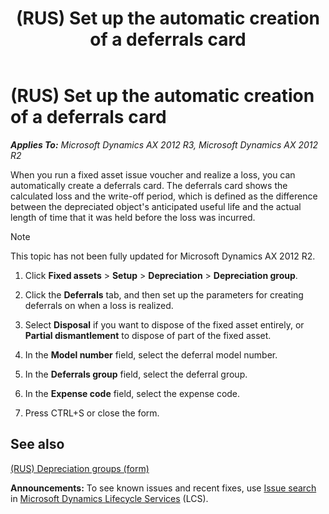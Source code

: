 ﻿---
title: (RUS) Set up the automatic creation of a deferrals card
TOCTitle: (RUS) Set up the automatic creation of a deferrals card
ms:assetid: c9b6b540-9cbe-4be4-acf0-4d2842b7586f
ms:mtpsurl: https://technet.microsoft.com/en-us/library/JJ711609(v=AX.60)
ms:contentKeyID: 49387933
ms.date: 04/18/2014
mtps_version: v=AX.60
---

# (RUS) Set up the automatic creation of a deferrals card 


_**Applies To:** Microsoft Dynamics AX 2012 R3, Microsoft Dynamics AX 2012 R2_

When you run a fixed asset issue voucher and realize a loss, you can automatically create a deferrals card. The deferrals card shows the calculated loss and the write-off period, which is defined as the difference between the depreciated object's anticipated useful life and the actual length of time that it was held before the loss was incurred.


> [!NOTE]
> <P>This topic has not been fully updated for Microsoft Dynamics AX 2012 R2.</P>



1.  Click **Fixed assets** \> **Setup** \> **Depreciation** \> **Depreciation group**.

2.  Click the **Deferrals** tab, and then set up the parameters for creating deferrals on when a loss is realized.

3.  Select **Disposal** if you want to dispose of the fixed asset entirely, or **Partial dismantlement** to dispose of part of the fixed asset.

4.  In the **Model number** field, select the deferral model number.

5.  In the **Deferrals group** field, select the deferral group.

6.  In the **Expense code** field, select the expense code.

7.  Press CTRL+S or close the form.

## See also

[(RUS) Depreciation groups (form)](https://technet.microsoft.com/en-us/library/jj678328\(v=ax.60\))

  
**Announcements:** To see known issues and recent fixes, use [Issue search](http://go.microsoft.com/fwlink/?linkid=389258) in [Microsoft Dynamics Lifecycle Services](http://go.microsoft.com/fwlink/?linkid=306505) (LCS).

